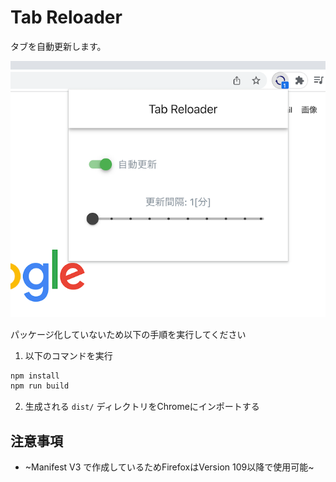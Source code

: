 # Tab Reloader

タブを自動更新します。

![デモ画面](https://github.com/jp7eph/tab_reloader/blob/images/demo.png)

パッケージ化していないため以下の手順を実行してください

1. 以下のコマンドを実行

```bash
npm install
npm run build
```

2. 生成される `dist/` ディレクトリをChromeにインポートする

## 注意事項

- ~Manifest V3 で作成しているためFirefoxはVersion 109以降で使用可能~
